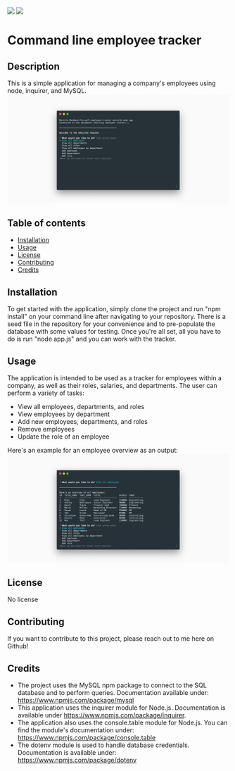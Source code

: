 <img src="https://img.shields.io/badge/cestmarcel-EmployeeTracker-navy">

<img src="https://img.shields.io/badge/Version-1.0-green">

# Command line employee tracker

## Description

This is a simple application for managing a company's employees using node, inquirer, and MySQL.
![Screenshot of the start screen](https://github.com/cestmarcel/uoft-employee-tracker/blob/master/assets/screenshots/start.png)

## Table of contents

- [Installation](#Installation)
- [Usage](#Usage)
- [License](#License)
- [Contributing](#Contributing)
- [Credits](#Credits)

## Installation

To get started with the application, simply clone the project and run "npm install" on your command line after navigating to your repository. There is a seed file in the repository for your convenience and to pre-populate the database with some values for testing. Once you're all set, all you have to do is run "node app.js" and you can work with the tracker.

## Usage

The application is intended to be used as a tracker for employees within a company, as well as their roles, salaries, and departments. The user can perform a variety of tasks:
- View all employees, departments, and roles
- View employees by department
- Add new employees, departments, and roles
- Remove employees
- Update the role of an employee

Here's an example for an employee overview as an output:
![Screenshot of the start screen](https://github.com/cestmarcel/uoft-employee-tracker/blob/master/assets/screenshots/employees.png)

## License

No license

## Contributing

If you want to contribute to this project, please reach out to me here on Github!

## Credits

- The project uses the MySQL npm package to connect to the SQL database and to perform queries. Documentation available under: https://www.npmjs.com/package/mysql
- This application uses the inquirer module for Node.js. Documentation is available under https://www.npmjs.com/package/inquirer.
- The application also uses the console.table module for Node.js. You can find the module's documentation under: https://www.npmjs.com/package/console.table
- The dotenv module is used to handle database credentials. Documentation is available under: https://www.npmjs.com/package/dotenv


